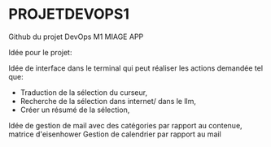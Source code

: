 # PROJETDEVOPS1
Github du projet DevOps M1 MIAGE APP

Idée pour le projet:

Idée de interface dans le terminal qui peut réaliser les actions demandée tel que:
- Traduction de la sélection du curseur,
- Recherche de la sélection dans internet/ dans le llm,
- Créer un résumé de la sélection,

Idée de gestion de mail avec des catégories par rapport au contenue, matrice d'eisenhower
Gestion de calendrier par rapport au mail
